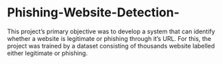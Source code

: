 # Phishing-Website-Detection-
This project’s primary objective was to develop a system that can identify whether a website is legitimate or phishing through it’s URL.  For this, the project was trained by a dataset consisting of thousands website labelled either legitimate or phishing.
